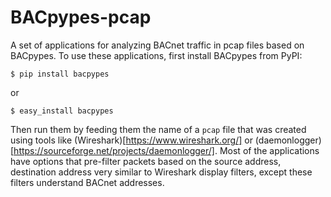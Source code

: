 # BACpypes-pcap

A set of applications for analyzing BACnet traffic in pcap files based on BACpypes.
To use these applications, first install BACpypes from PyPI:

    $ pip install bacpypes

or

    $ easy_install bacpypes

Then run them by feeding them the name of a `pcap` file that was created using
tools like (Wireshark)[https://www.wireshark.org/] or 
(daemonlogger)[https://sourceforge.net/projects/daemonlogger/].  Most of the
applications have options that pre-filter packets based on the source address,
destination address very similar to Wireshark display filters, except these
filters understand BACnet addresses.


